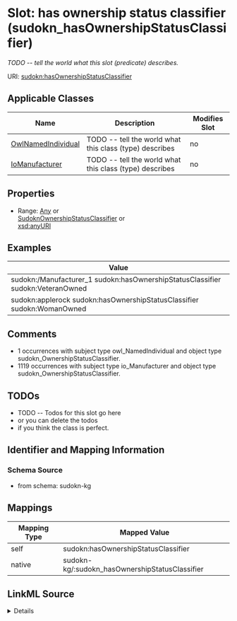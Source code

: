 

# Slot: has ownership status classifier (sudokn_hasOwnershipStatusClassifier)


_TODO -- tell the world what this slot (predicate) describes._





URI: [sudokn:hasOwnershipStatusClassifier](http://asu.edu/semantics/SUDOKN/hasOwnershipStatusClassifier)



<!-- no inheritance hierarchy -->





## Applicable Classes

| Name | Description | Modifies Slot |
| --- | --- | --- |
| [OwlNamedIndividual](../classes/OwlNamedIndividual.md) | TODO -- tell the world what this class (type) describes |  no  |
| [IoManufacturer](../classes/IoManufacturer.md) | TODO -- tell the world what this class (type) describes |  no  |







## Properties

* Range: [Any](../classes/Any.md)&nbsp;or&nbsp;<br />[SudoknOwnershipStatusClassifier](../classes/SudoknOwnershipStatusClassifier.md)&nbsp;or&nbsp;<br />[xsd:anyURI](http://www.w3.org/2001/XMLSchema#anyURI)






## Examples

| Value |
| --- |
| sudokn:/Manufacturer_1 sudokn:hasOwnershipStatusClassifier sudokn:VeteranOwned |
| sudokn:applerock sudokn:hasOwnershipStatusClassifier sudokn:WomanOwned |

## Comments

* 1 occurrences with subject type owl_NamedIndividual and object type sudokn_OwnershipStatusClassifier.
* 1119 occurrences with subject type io_Manufacturer and object type sudokn_OwnershipStatusClassifier.

## TODOs

* TODO -- Todos for this slot go here
* or you can delete the todos
* if you think the class is perfect.

## Identifier and Mapping Information







### Schema Source


* from schema: sudokn-kg




## Mappings

| Mapping Type | Mapped Value |
| ---  | ---  |
| self | sudokn:hasOwnershipStatusClassifier |
| native | sudokn-kg/:sudokn_hasOwnershipStatusClassifier |




## LinkML Source

<details>
```yaml
name: sudokn_hasOwnershipStatusClassifier
description: TODO -- tell the world what this slot (predicate) describes.
title: has ownership status classifier
todos:
- TODO -- Todos for this slot go here
- or you can delete the todos
- if you think the class is perfect.
comments:
- 1 occurrences with subject type owl_NamedIndividual and object type sudokn_OwnershipStatusClassifier.
- 1119 occurrences with subject type io_Manufacturer and object type sudokn_OwnershipStatusClassifier.
examples:
- value: sudokn:/Manufacturer_1 sudokn:hasOwnershipStatusClassifier sudokn:VeteranOwned
- value: sudokn:applerock sudokn:hasOwnershipStatusClassifier sudokn:WomanOwned
from_schema: sudokn-kg
rank: 1000
domain: io_Organization
slot_uri: sudokn:hasOwnershipStatusClassifier
alias: sudokn_hasOwnershipStatusClassifier
domain_of:
- io_Manufacturer
- owl_NamedIndividual
range: Any
any_of:
- range: sudokn_OwnershipStatusClassifier
- range: uri

```
</details>